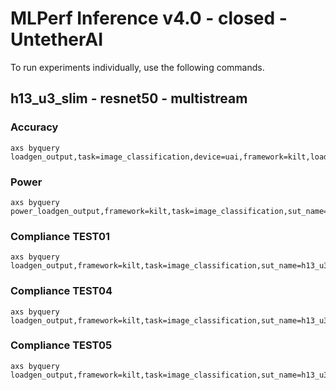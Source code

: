 
# MLPerf Inference v4.0 - closed - UntetherAI

To run experiments individually, use the following commands.

## h13_u3_slim - resnet50 - multistream

### Accuracy  

```
axs byquery loadgen_output,task=image_classification,device=uai,framework=kilt,loadgen_scenario=MultiStream,sut_name=h13_u3_slim,loadgen_mode=AccuracyOnly,collection_name=experiments,loadgen_min_duration_s=10,loadgen_buffer_size=50000
```

### Power 

```
axs byquery power_loadgen_output,framework=kilt,task=image_classification,sut_name=h13_u3_slim,device=uai,loadgen_mode=PerformanceOnly,loadgen_compliance_test-,loadgen_scenario=MultiStream,model_name=resnet50
```

### Compliance TEST01

```
axs byquery loadgen_output,framework=kilt,task=image_classification,sut_name=h13_u3_slim,device=uai,loadgen_mode=PerformanceOnly,loadgen_compliance_test=TEST01,loadgen_scenario=MultiStream,loadgen_target_latency=0.3
```

### Compliance TEST04

```
axs byquery loadgen_output,framework=kilt,task=image_classification,sut_name=h13_u3_slim,device=uai,loadgen_mode=PerformanceOnly,loadgen_compliance_test=TEST04,loadgen_scenario=MultiStream,loadgen_target_latency=0.3
```

### Compliance TEST05

```
axs byquery loadgen_output,framework=kilt,task=image_classification,sut_name=h13_u3_slim,device=uai,loadgen_mode=PerformanceOnly,loadgen_compliance_test=TEST05,loadgen_scenario=MultiStream,loadgen_target_latency=0.3
```

